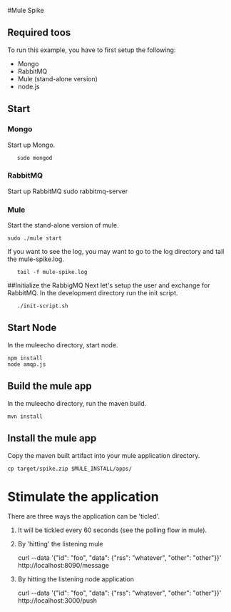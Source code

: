 #Mule Spike

## Required toos
To run this example, you have to first setup the following:
* Mongo
* RabbitMQ
* Mule (stand-alone version)
* node.js

## Start 

### Mongo
Start up Mongo.

       sudo mongod

### RabbitMQ
Start up RabbitMQ
    sudo rabbitmq-server

### Mule
Start the stand-alone version of mule. 

    sudo ./mule start

If you want to see the log, you may want to go to the log directory and tail the mule-spike.log.


       tail -f mule-spike.log

##Initialize the RabbigMQ
Next let's setup the user and exchange for RabbitMQ.
In the development directory run the init script.

       ./init-script.sh

## Start Node
In the muleecho directory, start node.

	npm install
    node amqp.js

## Build the mule app
In the muleecho directory, run the maven build.

    mvn install

## Install the mule app
Copy the maven built artifact into your mule application directory.

    cp target/spike.zip $MULE_INSTALL/apps/

# Stimulate the application
There are three ways the application can be 'ticled'.

1. It will be tickled every 60 seconds (see the polling flow in mule).
2. By 'hitting' the listening mule

    curl --data '{"id": "foo", "data": {"rss": "whatever", "other": "other"}}' http://localhost:8090/message

3. By hitting the listening node application

    curl --data '{"id": "foo", "data": {"rss": "whatever", "other": "other"}}' http://localhost:3000/push 

